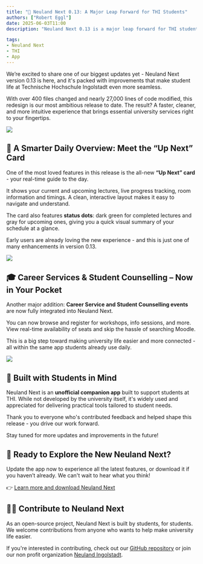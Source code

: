 ```yaml
---
title: "🚀 Neuland Next 0.13: A Major Leap Forward for THI Students"
authors: ["Robert Eggl"]
date: 2025-06-03T11:00
description: "Neuland Next 0.13 is a major leap forward for THI students. It's packed with improvements that make student life at Technische Hochschule Ingolstadt even more seamless."

tags:
- Neuland Next
- THI
- App
---
```


We’re excited to share one of our biggest updates yet - Neuland Next version 0.13 is here, and it's packed with improvements that make student life at Technische Hochschule Ingolstadt even more seamless.

With over 400 files changed and nearly 27,000 lines of code modified, this redesign is our most ambitious release to date. The result? A faster, cleaner, and more intuitive experience that brings essential university services right to your fingertips.

![](/assets/blog/neuland-0.13-3.webp)


## 🎯 A Smarter Daily Overview: Meet the “Up Next” Card

One of the most loved features in this release is the all-new **“Up Next” card** - your real-time guide to the day.

It shows your current and upcoming lectures, live progress tracking, room information and timings. A clean, interactive layout makes it easy to navigate and understand.

The card also features **status dots**: dark green for completed lectures and gray for upcoming ones, giving you a quick visual summary of your schedule at a glance.

Early users are already loving the new experience - and this is just one of many enhancements in version 0.13.

![](/assets/blog/neuland-0.13-2.webp)

## 🎓 Career Services & Student Counselling – Now in Your Pocket

Another major addition: **Career Service and Student Counselling events** are now fully integrated into Neuland Next.

You can now browse and register for workshops, info sessions, and more. View real-time availability of seats and skip the hassle of searching Moodle.

This is a big step toward making university life easier and more connected - all within the same app students already use daily.

![](/assets/blog/neuland-0.13-1.webp)

## 💬 Built with Students in Mind

Neuland Next is an **unofficial companion app** built to support students at THI. While not developed by the university itself, it's widely used and appreciated for delivering practical tools tailored to student needs.

Thank you to everyone who's contributed feedback and helped shape this release - you drive our work forward.

Stay tuned for more updates and improvements in the future! 

## 🔄 Ready to Explore the New Neuland Next?

Update the app now to experience all the latest features, or download it if you haven’t already. We can't wait to hear what you think!

👉 [Learn more and download Neuland Next](https://neuland.app)

## 🧑‍💻 Contribute to Neuland Next

As an open-source project, Neuland Next is built by students, for students. We welcome contributions from anyone who wants to help make university life easier.

If you're interested in contributing, check out our [GitHub repository](https://github.com/neuland-ingolstadt/neuland.app-native) or join our non profit organization [Neuland Ingolstadt](https://neuland-ingolstadt.de).
